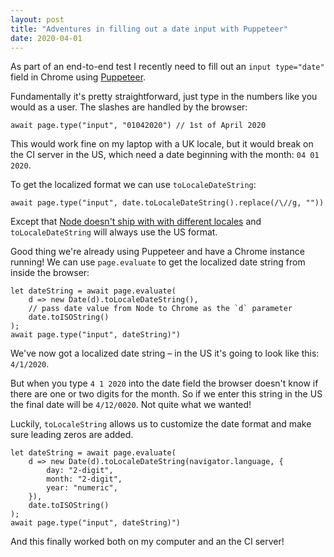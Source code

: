 ```yaml
---
layout: post
title: "Adventures in filling out a date input with Puppeteer"
date: 2020-04-01
---
```


As part of an end-to-end test I recently need to fill out an `input type="date"` field in Chrome using [Puppeteer](https://github.com/puppeteer/puppeteer).

Fundamentally it's pretty straightforward, just type in the numbers like you would as a user. The slashes are handled by the browser:

```
await page.type("input", "01042020") // 1st of April 2020
```

This would work fine on my laptop with a UK locale, but it would break on the CI server in the US, which need a date beginning with the month: `04 01 2020`.

To get the localized format we can use `toLocaleDateString`:

```
await page.type("input", date.toLocaleDateString().replace(/\//g, ""))
```

Except that [Node doesn't ship with with different locales](https://github.com/nodejs/node/issues/8500#issuecomment-246432058) and `toLocaleDateString` will always use the US format.

Good thing we're already using Puppeteer and have a Chrome instance running! We can use `page.evaluate` to get the localized date string from inside the browser:

```
let dateString = await page.evaluate(
    d => new Date(d).toLocaleDateString(),
    // pass date value from Node to Chrome as the `d` parameter
    date.toISOString()
);
await page.type("input", dateString)")
```

We've now got a localized date string – in the US it's going to look like this: `4/1/2020`.

But when you type `4 1 2020` into the date field the browser doesn't know if there are one or two digits for the month. So if we enter this string in the US the final date will be `4/12/0020`. Not quite what we wanted!

Luckily, `toLocaleString` allows us to customize the date format and make sure leading zeros are added.

```
let dateString = await page.evaluate(
    d => new Date(d).toLocaleDateString(navigator.language, {
        day: "2-digit",
        month: "2-digit",
        year: "numeric",
    }),
    date.toISOString()
);
await page.type("input", dateString)")
```

And this finally worked both on my computer and an the CI server!